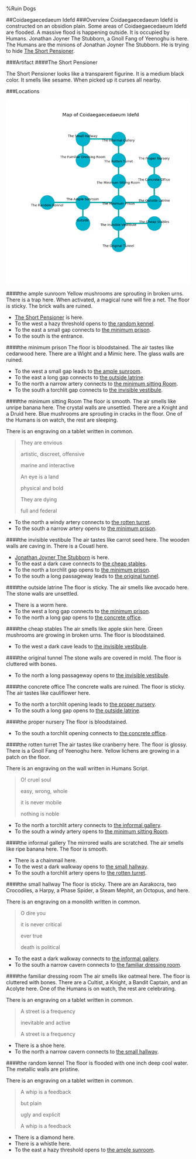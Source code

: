 %Ruin Dogs

##Coidaegaecedaeum Idefd
###Overview
Coidaegaecedaeum Idefd is constructed on an obsidion plain. Some areas of Coidaegaecedaeum Idefd are flooded. A massive flood is happening outside. It is occupied by Humans. <a name="Jonathan-Joyner-The-Stubborn"></a>Jonathan Joyner The Stubborn, a Gnoll Fang of Yeenoghu is here. The Humans are the minions of Jonathan Joyner The Stubborn. He  is trying to hide [The Short Pensioner](#The-Short-Pensioner). 



###Artifact
####<a name="The-Short-Pensioner"></a>The Short Pensioner


The Short Pensioner looks like a transparent figurine. It is a medium black color. It smells like sesame. When picked up it curses all nearby. 





###Locations


![](../v2/images/Coidaegaecedaeum-Idefd.png)

####<a name="the-ample-sunroom"></a>the ample sunroom
Yellow mushrooms are sprouting in broken urns. There is a trap here. When activated, a magical rune will fire a net. The floor is sticky. The brick walls are ruined. 



* [The Short Pensioner](#The-Short-Pensioner) is here.
* To the west a hazy threshold opens to [the random kennel](#the-random-kennel).
* To the east a small gap connects to [the minimum prison](#the-minimum-prison).
* To the south is the entrance.


####<a name="the-minimum-prison"></a>the minimum prison
The floor is bloodstained. The air tastes like cedarwood here. There are a Wight and a Mimic here. The glass walls are ruined. 



* To the west a small gap leads to [the ample sunroom](#the-ample-sunroom).
* To the east a long gap connects to [the outside latrine](#the-outside-latrine).
* To the north a narrow artery connects to [the minimum sitting Room](#the-minimum-sitting-Room).
* To the south a torchlit gap connects to [the invisible vestibule](#the-invisible-vestibule).


####<a name="the-minimum-sitting-Room"></a>the minimum sitting Room
The floor is smooth. The air smells like unripe banana here. The crystal walls are unsettled. There are a Knight and a Druid here. Blue mushrooms are sprouting in cracks in the floor. One of the Humans is on watch, the rest are sleeping. 

There is an engraving on a tablet written in common. 

> They are envious
>
> artistic, discreet, offensive
>
> marine and interactive
>
> An eye is a land
>
> physical and bold
>
> They are dying
>
> full and federal
>


* To the north a windy artery connects to [the rotten turret](#the-rotten-turret).
* To the south a narrow artery opens to [the minimum prison](#the-minimum-prison).


####<a name="the-invisible-vestibule"></a>the invisible vestibule
The air tastes like carrot seed here. The wooden walls are caving in. There is a Couatl here. 



* [Jonathan Joyner The Stubborn](#Jonathan-Joyner-The-Stubborn) is here.
* To the east a dark cave connects to [the cheap stables](#the-cheap-stables).
* To the north a torchlit gap opens to [the minimum prison](#the-minimum-prison).
* To the south a long passageway leads to [the original tunnel](#the-original-tunnel).


####<a name="the-outside-latrine"></a>the outside latrine
The floor is sticky. The air smells like avocado here. The stone walls are unsettled. 



* There is a worm here.
* To the west a long gap connects to [the minimum prison](#the-minimum-prison).
* To the north a long gap opens to [the concrete office](#the-concrete-office).


####<a name="the-cheap-stables"></a>the cheap stables
The air smells like apple skin here. Green mushrooms are growing in broken urns. The floor is bloodstained. 



* To the west a dark cave leads to [the invisible vestibule](#the-invisible-vestibule).


####<a name="the-original-tunnel"></a>the original tunnel
The stone walls are covered in mold. The floor is cluttered with bones. 



* To the north a long passageway opens to [the invisible vestibule](#the-invisible-vestibule).


####<a name="the-concrete-office"></a>the concrete office
The concrete walls are ruined. The floor is sticky. The air tastes like cauliflower here. 



* To the north a torchlit opening leads to [the proper nursery](#the-proper-nursery).
* To the south a long gap opens to [the outside latrine](#the-outside-latrine).


####<a name="the-proper-nursery"></a>the proper nursery
The floor is bloodstained. 



* To the south a torchlit opening connects to [the concrete office](#the-concrete-office).


####<a name="the-rotten-turret"></a>the rotten turret
The air tastes like cranberry here. The floor is glossy. There is a Gnoll Fang of Yeenoghu here. Yellow lichens are growing in a patch on the floor. 

There is an engraving on the wall written in Humans Script. 

> O! cruel soul
>
> easy, wrong, whole
>
> it is never mobile
>
> nothing is noble
>


* To the north a torchlit artery connects to [the informal gallery](#the-informal-gallery).
* To the south a windy artery opens to [the minimum sitting Room](#the-minimum-sitting-Room).


####<a name="the-informal-gallery"></a>the informal gallery
The mirrored walls are scratched. The air smells like ripe banana here. The floor is smooth. 



* There is a chainmail here.
* To the west a dark walkway opens to [the small hallway](#the-small-hallway).
* To the south a torchlit artery opens to [the rotten turret](#the-rotten-turret).


####<a name="the-small-hallway"></a>the small hallway
The floor is sticky. There are an Aarakocra, two Crocodiles, a Harpy, a Phase Spider, a Steam Mephit, an Octopus, and  here. 

There is an engraving on a monolith written in common. 

> O dire you
>
> it is never critical
>
> ever true
>
> death is political
>


* To the east a dark walkway connects to [the informal gallery](#the-informal-gallery).
* To the south a narrow cavern connects to [the familiar dressing room](#the-familiar-dressing-room).


####<a name="the-familiar-dressing-room"></a>the familiar dressing room
The air smells like oatmeal here. The floor is cluttered with bones. There are a Cultist, a Knight, a Bandit Captain, and an Acolyte here. One of the Humans is on watch, the rest are celebrating. 

There is an engraving on a tablet written in common. 

> A street is a frequency
>
> inevitable and active
>
> A street is a frequency
>


* There is a shoe here.
* To the north a narrow cavern connects to [the small hallway](#the-small-hallway).


####<a name="the-random-kennel"></a>the random kennel
The floor is flooded with one inch deep cool water. The metallic walls are pristine. 

There is an engraving on a tablet written in common. 

> A whip is a feedback
>
> but plain
>
> ugly and explicit
>
> A whip is a feedback
>


* There is a diamond here.
* There is a whistle here.
* To the east a hazy threshold opens to [the ample sunroom](#the-ample-sunroom).


